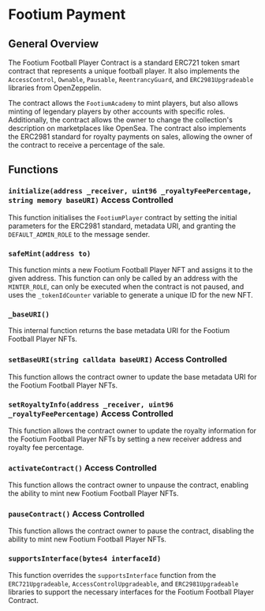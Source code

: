 # Footium Payment

## General Overview

The Footium Football Player Contract is a standard ERC721 token smart contract
that represents a unique football player. It also implements the
`AccessControl`, `Ownable`, `Pausable`, `ReentrancyGuard`, and
`ERC2981Upgradeable` libraries from OpenZeppelin.

The contract allows the `FootiumAcademy` to mint players, but also allows
minting of legendary players by other accounts with specific roles.
Additionally, the contract allows the owner to change the collection's
description on marketplaces like OpenSea. The contract also implements the
ERC2981 standard for royalty payments on sales, allowing the owner of the
contract to receive a percentage of the sale.

## Functions

### `initialize(address _receiver, uint96 _royaltyFeePercentage, string memory baseURI)` Access Controlled

This function initialises the `FootiumPlayer` contract by setting the initial
parameters for the ERC2981 standard, metadata URI, and granting the
`DEFAULT_ADMIN_ROLE` to the message sender.

### `safeMint(address to)`

This function mints a new Footium Football Player NFT and assigns it to the
given address. This function can only be called by an address with the
`MINTER_ROLE`, can only be executed when the contract is not paused, and uses
the `_tokenIdCounter` variable to generate a unique ID for the new NFT.

### `_baseURI()`

This internal function returns the base metadata URI for the Footium Football
Player NFTs.

### `setBaseURI(string calldata baseURI)` Access Controlled

This function allows the contract owner to update the base metadata URI for the
Footium Football Player NFTs.

### `setRoyaltyInfo(address _receiver, uint96 _royaltyFeePercentage)` Access Controlled

This function allows the contract owner to update the royalty information for
the Footium Football Player NFTs by setting a new receiver address and royalty
fee percentage.

### `activateContract()` Access Controlled

This function allows the contract owner to unpause the contract, enabling the
ability to mint new Footium Football Player NFTs.

### `pauseContract()` Access Controlled

This function allows the contract owner to pause the contract, disabling the
ability to mint new Footium Football Player NFTs.

### `supportsInterface(bytes4 interfaceId)`

This function overrides the `supportsInterface` function from the
`ERC721Upgradeable`, `AccessControlUpgradeable`, and `ERC2981Upgradeable`
libraries to support the necessary interfaces for the Footium Football Player
Contract.
